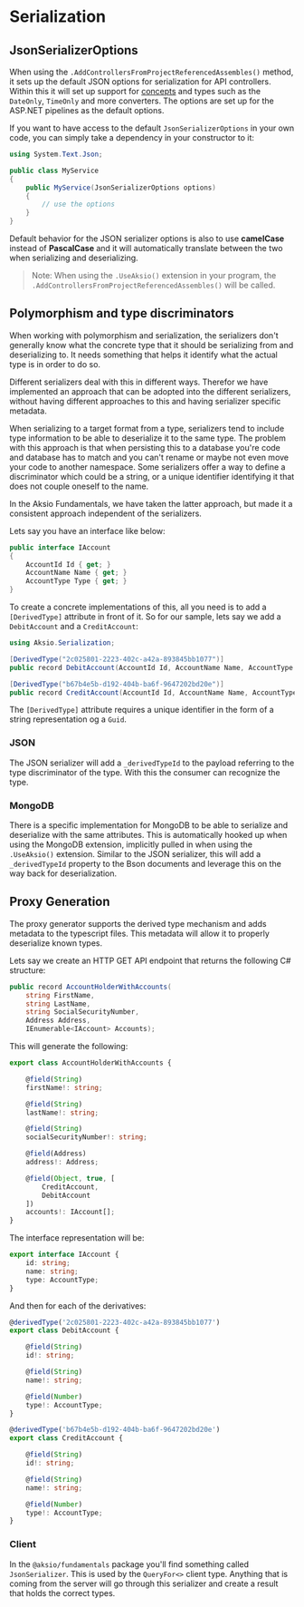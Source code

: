 # Serialization

## JsonSerializerOptions

When using the `.AddControllersFromProjectReferencedAssembles()` method, it sets up the default JSON options for serialization for API controllers.
Within this it will set up support for [concepts](./concepts.md) and types such as the `DateOnly`, `TimeOnly` and more converters.
The options are set up for the ASP.NET pipelines as the default options.

If you want to have access to the default `JsonSerializerOptions` in your own code, you can simply take a dependency in your constructor to it:

```csharp
using System.Text.Json;

public class MyService
{
    public MyService(JsonSerializerOptions options)
    {
        // use the options
    }
}
```

Default behavior for the JSON serializer options is also to use **camelCase** instead of **PascalCase** and it will automatically translate between
the two when serializing and deserializing.

> Note: When using the `.UseAksio()` extension in your program, the `.AddControllersFromProjectReferencedAssembles()` will be called.

## Polymorphism and type discriminators

When working with polymorphism and serialization, the serializers don't generally know what the concrete type that it should be serializing from and
deserializing to. It needs something that helps it identify what the actual type is in order to do so.

Different serializers deal with this in different ways. Therefor we have implemented an approach that can be adopted into the different serializers,
without having different approaches to this and having serializer specific metadata.

When serializing to a target format from a type, serializers tend to include type information to be able to deserialize it to the same type.
The problem with this approach is that when persisting this to a database you're code and database has to match and you can't rename or maybe not
even move your code to another namespace. Some serializers offer a way to define a discriminator which could be a string, or a unique identifier
identifying it that does not couple oneself to the name.

In the Aksio Fundamentals, we have taken the latter approach, but made it a consistent approach independent of the serializers.

Lets say you have an interface like below:

```csharp
public interface IAccount
{
    AccountId Id { get; }
    AccountName Name { get; }
    AccountType Type { get; }
}
```

To create a concrete implementations of this, all you need is to add a `[DerivedType]` attribute in front of it.
So for our sample, lets say we add a `DebitAccount` and a `CreditAccount`:

```csharp
using Aksio.Serialization;

[DerivedType("2c025801-2223-402c-a42a-893845bb1077")]
public record DebitAccount(AccountId Id, AccountName Name, AccountType Type) : IAccount;

[DerivedType("b67b4e5b-d192-404b-ba6f-9647202bd20e")]
public record CreditAccount(AccountId Id, AccountName Name, AccountType Type) : IAccount;
```

The `[DerivedType]` attribute requires a unique identifier in the form of a string representation og a `Guid`.

### JSON

The JSON serializer will add a `_derivedTypeId` to the payload referring to the type discriminator of the type.
With this the consumer can recognize the type.

### MongoDB

There is a specific implementation for MongoDB to be able to serialize and deserialize with the same attributes.
This is automatically hooked up when using the MongoDB extension, implicitly pulled in when using the `.UseAksio()` extension.
Similar to the JSON serializer, this will add a `_derivedTypeId` property to the Bson documents and leverage this on the
way back for deserialization.

## Proxy Generation

The proxy generator supports the derived type mechanism and adds metadata to the typescript files.
This metadata will allow it to properly deserialize known types.

Lets say we create an HTTP GET API endpoint that returns the following C# structure:

```csharp
public record AccountHolderWithAccounts(
    string FirstName,
    string LastName,
    string SocialSecurityNumber,
    Address Address,
    IEnumerable<IAccount> Accounts);
```

This will generate the following:

```typescript
export class AccountHolderWithAccounts {

    @field(String)
    firstName!: string;

    @field(String)
    lastName!: string;

    @field(String)
    socialSecurityNumber!: string;

    @field(Address)
    address!: Address;

    @field(Object, true, [
        CreditAccount,
        DebitAccount
    ])
    accounts!: IAccount[];
}
```

The interface representation will be:

```typescript
export interface IAccount {
    id: string;
    name: string;
    type: AccountType;
}
```

And then for each of the derivatives:

```typescript
@derivedType('2c025801-2223-402c-a42a-893845bb1077')
export class DebitAccount {

    @field(String)
    id!: string;

    @field(String)
    name!: string;

    @field(Number)
    type!: AccountType;
}

@derivedType('b67b4e5b-d192-404b-ba6f-9647202bd20e')
export class CreditAccount {

    @field(String)
    id!: string;

    @field(String)
    name!: string;

    @field(Number)
    type!: AccountType;
}
```

### Client

In the `@aksio/fundamentals` package you'll find something called `JsonSerializer`.
This is used by the `QueryFor<>` client type. Anything that is coming from the server will go through this serializer
and create a result that holds the correct types.
